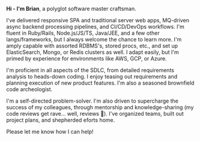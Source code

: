 **Hi - I'm Brian**, a polyglot software master craftsman. 

I've delivered responsive SPA and traditional server web apps, MQ-driven async backend processing pipelines, and CI/CD/DevOps workflows. I'm fluent in Ruby/Rails, Node.js/JS/TS, Java/JEE, and a few other langs/frameworks, but I always welcome the chance to learn more. I'm amply capable with assorted RDBMS's, stored procs, etc., and set up ElasticSearch, Mongo, or Redis clusters as well. I adapt easily, but I'm primed by experience for environments like AWS, GCP, or Azure.

I'm proficient in all aspects of the SDLC, from detailed requirements analysis to heads-down coding. I enjoy teasing out requirements and planning execution of new product features. I'm also a seasoned brownfield code archeologist.

I'm a self-directed problem-solver. I'm also driven to supercharge the success of my colleagues, through mentorship and knowledge-sharing (my code reviews get rave... well, reviews 🙂). I've organized teams, built out project plans, and shepherded eforts home.

Please let me know how I can help!
